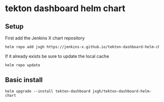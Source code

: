 # tekton dashboard helm chart

## Setup
First add the Jenkins X chart repository

```sh
helm repo add jxgh https://jenkins-x.github.io/tekton-dashboard-helm-chart/
```
If it already exists be sure to update the local cache
```
helm repo update
```

## Basic install
```
helm upgrade --install tekton-dashboard jxgh/tekton-dashboard-helm-chart
```
